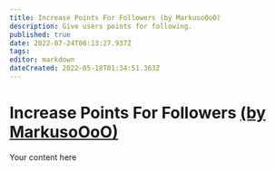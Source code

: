 ```yaml
---
title: Increase Points For Followers (by MarkusoOoO)
description: Give users points for following.
published: true
date: 2022-07-24T06:13:27.937Z
tags: 
editor: markdown
dateCreated: 2022-05-18T01:34:51.363Z
---
```


# Increase Points For Followers [(by MarkusoOoO)](https://www.twitch.tv/MarkusoOoO)
Your content here